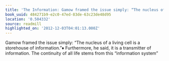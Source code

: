 ```yaml
---
title: 'The Information: Gamow framed the issue simply: “The nucleus of a living cell…'
book_uuid: 484271b9-e2c0-47ed-83de-63c23de48d95
location: '0.504332'
source: readmill
highlighted_on: '2012-12-03T04:01:13.000Z'
---
```


Gamow framed the issue simply: “The nucleus of a living cell is a storehouse of information.”♦ Furthermore, he said, it is a transmitter of information. The continuity of all life stems from this “information system”
